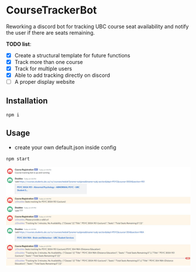 # CourseTrackerBot
Reworking a discord bot for tracking UBC course seat availability and notify the user if there are seats remaining. 

**TODO list**:
- [X] Create a structural template for future functions
- [X] Track more than one course
- [X] Track for multiple users
- [X] Able to add tracking directly on discord
- [ ] A proper display website

## Installation

```bash
npm i
```
## Usage
- create your own default.json inside config
```bash
npm start
```

![Bot](https://github.com/DoubleO31/CourseTrackerBot/blob/master/example/Bot_example.jpg)
